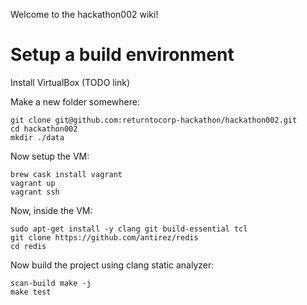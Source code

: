 Welcome to the hackathon002 wiki!

# Setup a build environment

Install VirtualBox (TODO link)

Make a new folder somewhere: 

    git clone git@github.com:returntocorp-hackathon/hackathon002.git
    cd hackathon002
    mkdir ./data

Now setup the VM:

    brew cask install vagrant
    vagrant up
    vagrant ssh

Now, inside the VM:

    sudo apt-get install -y clang git build-essential tcl
    git clone https://github.com/antirez/redis
    cd redis

Now build the project using clang static analyzer:

    scan-build make -j
    make test


